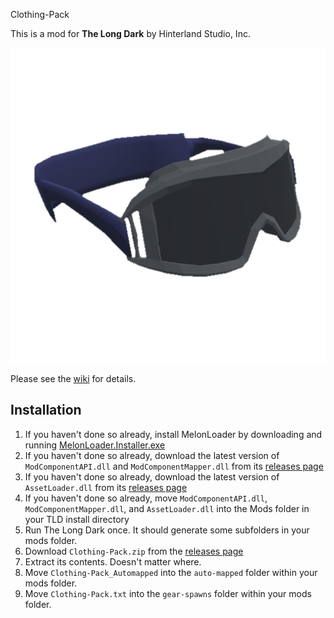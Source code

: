 Clothing-Pack


This is a mod for **The Long Dark** by Hinterland Studio, Inc.


![Ski Goggles](Unity/Assets/InventoryGridIcons/ico_GearItem__SkiGoggles.png)


Please see the [wiki](https://github.com/ds5678/Clothing-Pack/wiki) for details.

## Installation

1. If you haven't done so already, install MelonLoader by downloading and running [MelonLoader.Installer.exe](https://github.com/HerpDerpinstine/MelonLoader/releases/latest/download/MelonLoader.Installer.exe)
2. If you haven't done so already, download the latest version of `ModComponentAPI.dll` and `ModComponentMapper.dll` from its [releases page](https://github.com/ds5678/ModComponent/releases)
3. If you haven't done so already, download the latest version of `AssetLoader.dll` from its [releases page](https://github.com/ds5678/AssetLoader/releases)
4. If you haven't done so already, move `ModComponentAPI.dll`, `ModComponentMapper.dll`, and `AssetLoader.dll` into the Mods folder in your TLD install directory
5. Run The Long Dark once. It should generate some subfolders in your mods folder.
6. Download `Clothing-Pack.zip` from the [releases page](https://github.com/ds5678/Clothing-Pack/releases)
7. Extract its contents. Doesn't matter where.
8. Move `Clothing-Pack_Automapped` into the `auto-mapped` folder within your mods folder.
9. Move `Clothing-Pack.txt` into the `gear-spawns` folder within your mods folder.